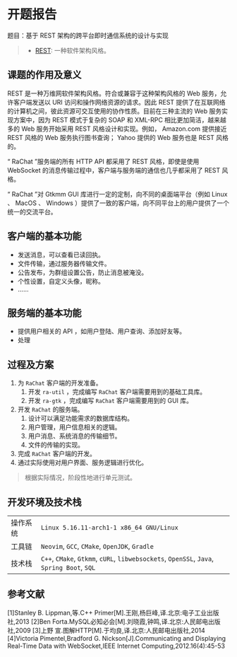 # 开题报告

题目：基于 REST 架构的跨平台即时通信系统的设计与实现

> - [REST](https://en.wikipedia.org/wiki/Representational_state_transfer "Representational state transfer - Wikipedia"): 一种软件架构风格。

## 课题的作用及意义

REST 是一种万维网软件架构风格。符合或兼容于这种架构风格的 Web 服务，允许客户端发送以 URI 访问和操作网络资源的请求。因此 REST 提供了在互联网络的计算机之间，彼此资源可交互使用的协作性质。目前在三种主流的 Web 服务实现方案中，因为 REST 模式于复杂的 SOAP 和 XML-RPC 相比更加简洁，越来越多的 Web 服务开始采用 REST 风格设计和实现。例如， Amazon.com 提供接近 REST 风格的 Web 服务执行图书查询； Yahoo 提供的 Web 服务也是 REST 风格的。

“ RaChat ”服务端的所有 HTTP API 都采用了 REST 风格，即使是使用 WebSocket 的消息传输过程中，客户端与服务端的通信也几乎都采用了 REST 风格。

“ RaChat ”对 Gtkmm GUI 库进行一定的定制，向不同的桌面端平台（例如 Linux 、 MacOS 、 Windows ）提供了一致的客户端，向不同平台上的用户提供了一个统一的交流平台。

## 客户端的基本功能

- 发送消息，可以查看已读回执。
- 文件传输，通过服务器传输文件。
- 公告发布，为群组设置公告，防止消息被淹没。
- 个性设置，自定义头像，昵称。
- ……

## 服务端的基本功能

- 提供用户相关的 API ，如用户登陆、用户查询、添加好友等。
- 处理

## 过程及方案

1. 为 `RaChat` 客户端的开发准备。
   1. 开发 `ra-util` ，完成编写 `RaChat` 客户端需要用到的基础工具库。
   1. 开发 `ra-gtk` ，完成编写 `RaChat` 客户端需要用到的 GUI 库。
1. 开发 `RaChat` 的服务端。
   1. 设计可以满足功能需求的数据库结构。
   1. 用户管理，用户信息相关的逻辑。
   1. 用户消息、系统消息的传输细节。
   1. 文件的传输的实现。
1. 完成 `RaChat` 客户端的开发。
1. 通过实际使用对用户界面、服务逻辑进行优化。

> 根据实际情况，阶段性地进行单元测试。

## 开发环境及技术栈

|          |                                                                                           |
| -------- | ----------------------------------------------------------------------------------------- |
| 操作系统 | `Linux 5.16.11-arch1-1 x86_64 GNU/Linux`                                                  |
| 工具链   | `Neovim`, `GCC`, `CMake`, `OpenJDK`, `Gradle`                                             |
| 技术栈   | `C++`, `CMake`, `Gtkmm`, `cURL`, `libwebsockets`, `OpenSSL`, `Java`, `Spring Boot`, `SQL` |

## 参考文献

[1]Stanley B. Lippman,等.C++ Primer[M].王刚,杨巨峰,译.北京:电子工业出版社,2013
[2]Ben Forta.MySQL必知必会[M].刘晓霞,钟鸣,译.北京:人民邮电出版社,2009
[3]上野 宣.图解HTTP[M].于均良,译.北京:人民邮电出版社,2014
[4]Victoria Pimentel,Bradford G. Nickson[J].Communicating and Displaying Real-Time Data with WebSocket,IEEE Internet Computing,2012.16(4):45-53
